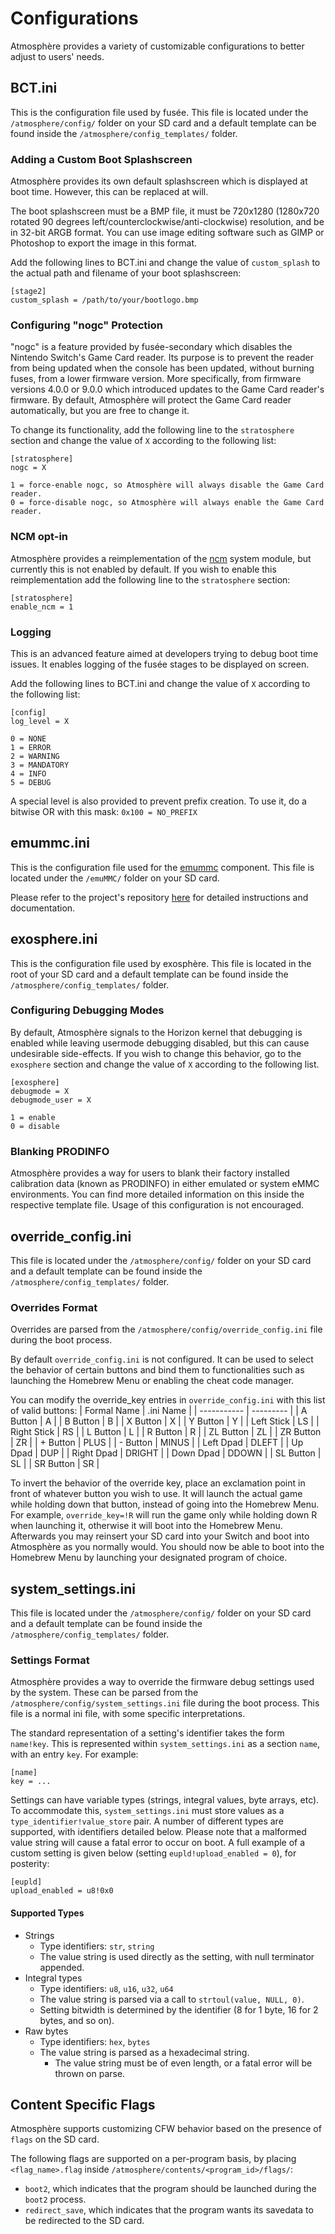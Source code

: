 # Configurations
Atmosphère provides a variety of customizable configurations to better adjust to users' needs.

## BCT.ini
This is the configuration file used by fusée.
This file is located under the `/atmosphere/config/` folder on your SD card and a default template can be found inside the `/atmosphere/config_templates/` folder.

### Adding a Custom Boot Splashscreen
Atmosphère provides its own default splashscreen which is displayed at boot time. However, this can be replaced at will.

The boot splashscreen must be a BMP file, it must be 720x1280 (1280x720 rotated 90 degrees left/counterclockwise/anti-clockwise) resolution, and be in 32-bit ARGB format. You can use image editing software such as GIMP or Photoshop to export the image in this format.
 
Add the following lines to BCT.ini and change the value of `custom_splash` to the actual path and filename of your boot splashscreen:
```
[stage2]
custom_splash = /path/to/your/bootlogo.bmp
```

### Configuring "nogc" Protection
"nogc" is a feature provided by fusée-secondary which disables the Nintendo Switch's Game Card reader. Its purpose is to prevent the reader from being updated when the console has been updated, without burning fuses, from a lower firmware version. More specifically, from firmware versions 4.0.0 or 9.0.0 which introduced updates to the Game Card reader's firmware. By default, Atmosphère will protect the Game Card reader automatically, but you are free to change it.

To change its functionality, add the following line to the `stratosphere` section and change the value of `X` according to the following list:
```
[stratosphere]
nogc = X
```
```
1 = force-enable nogc, so Atmosphère will always disable the Game Card reader.
0 = force-disable nogc, so Atmosphère will always enable the Game Card reader.
```

### NCM opt-in
Atmosphère provides a reimplementation of the [ncm](../components/modules/ncm.md) system module, but currently this is not enabled by default. If you wish to enable this reimplementation add the following line to the `stratosphere` section:
```
[stratosphere]
enable_ncm = 1
```

### Logging
This is an advanced feature aimed at developers trying to debug boot time issues. It enables logging of the fusée stages to be displayed on screen.

Add the following lines to BCT.ini and change the value of `X` according to the following list:
```
[config]
log_level = X
```
```
0 = NONE
1 = ERROR
2 = WARNING
3 = MANDATORY
4 = INFO
5 = DEBUG
```

A special level is also provided to prevent prefix creation. To use it, do a bitwise OR with this mask:
`0x100 = NO_PREFIX`

## emummc.ini
This is the configuration file used for the [emummc](../components/emummc.md) component.
This file is located under the `/emuMMC/` folder on your SD card.

Please refer to the project's repository [here](https://github.com/m4xw/emuMMC) for detailed instructions and documentation.

## exosphere.ini
This is the configuration file used by exosphère.
This file is located in the root of your SD card and a default template can be found inside the `/atmosphere/config_templates/` folder.

### Configuring Debugging Modes
By default, Atmosphère signals to the Horizon kernel that debugging is enabled while leaving usermode debugging disabled, but this can cause undesirable side-effects. If you wish to change this behavior, go to the `exosphere` section and change the value of `X` according to the following list.
```
[exosphere]
debugmode = X
debugmode_user = X
```
```
1 = enable
0 = disable
```

### Blanking PRODINFO
Atmosphère provides a way for users to blank their factory installed calibration data (known as PRODINFO) in either emulated or system eMMC environments. You can find more detailed information on this inside the respective template file. Usage of this configuration is not encouraged.

## override_config.ini
This file is located under the `/atmosphere/config/` folder on your SD card and a default template can be found inside the `/atmosphere/config_templates/` folder.

### Overrides Format
Overrides are parsed from the `/atmosphere/config/override_config.ini` file during the boot process.

By default `override_config.ini` is not configured. It can be used to select the behavior of certain buttons and bind them to functionalities such as launching the Homebrew Menu or enabling the cheat code manager.

You can modify the override_key entries in `override_config.ini` with this list of valid buttons:
| Formal Name | .ini Name |
| ----------- | --------- |
| A Button    | A         |
| B Button    | B         |
| X Button    | X         |
| Y Button    | Y         |
| Left Stick  | LS        |
| Right Stick | RS        |
| L Button    | L         |
| R Button    | R         |
| ZL Button   | ZL        |
| ZR Button   | ZR        |
| + Button    | PLUS      |
| - Button    | MINUS     |
| Left Dpad   | DLEFT     |
| Up Dpad     | DUP       |
| Right Dpad  | DRIGHT    |
| Down Dpad   | DDOWN     |
| SL Button   | SL        |
| SR Button   | SR        |

To invert the behavior of the override key, place an exclamation point in front of whatever button you wish to use. It will launch the actual game while holding down that button, instead of going into the Homebrew Menu. For example, `override_key=!R` will run the game only while holding down R when launching it, otherwise it will boot into the Homebrew Menu. Afterwards you may reinsert your SD card into your Switch and boot into Atmosphère as you normally would. You should now be able to boot into the Homebrew Menu by launching your designated program of choice.

## system_settings.ini
This file is located under the `/atmosphere/config/` folder on your SD card and a default template can be found inside the `/atmosphere/config_templates/` folder.

### Settings Format
Atmosphère provides a way to override the firmware debug settings used by the system. These can be parsed from the `/atmosphere/config/system_settings.ini` file during the boot process. This file is a normal ini file, with some specific interpretations.

The standard representation of a setting's identifier takes the form `name!key`. This is represented within `system_settings.ini` as a section `name`, with an entry `key`. For example:
```
[name]
key = ...
```

Settings can have variable types (strings, integral values, byte arrays, etc). To accommodate this, `system_settings.ini` must store values as a `type_identifier!value_store` pair. A number of different types are supported, with identifiers detailed below.
Please note that a malformed value string will cause a fatal error to occur on boot. A full example of a custom setting is given below (setting `eupld!upload_enabled = 0`), for posterity:
```
[eupld]
upload_enabled = u8!0x0
```

#### Supported Types
* Strings
    * Type identifiers: `str`, `string`
    * The value string is used directly as the setting, with null terminator appended.
* Integral types
    * Type identifiers: `u8`, `u16`, `u32`, `u64`
    * The value string is parsed via a call to `strtoul(value, NULL, 0)`.
    * Setting bitwidth is determined by the identifier (8 for 1 byte, 16 for 2 bytes, and so on).
* Raw bytes
    * Type identifiers: `hex`, `bytes`
    * The value string is parsed as a hexadecimal string.
        * The value string must be of even length, or a fatal error will be thrown on parse.

## Content Specific Flags
Atmosphère supports customizing CFW behavior based on the presence of `flags` on the SD card.

The following flags are supported on a per-program basis, by placing `<flag_name>.flag` inside `/atmosphere/contents/<program_id>/flags/`:
+ `boot2`, which indicates that the program should be launched during the `boot2` process.
+ `redirect_save`, which indicates that the program wants its savedata to be redirected to the SD card.
